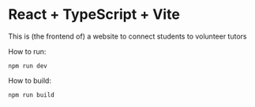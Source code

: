 # React + TypeScript + Vite

This is (the frontend of) a website to connect students to volunteer tutors

How to run:

```
npm run dev
```

How to build:

```
npm run build
```
